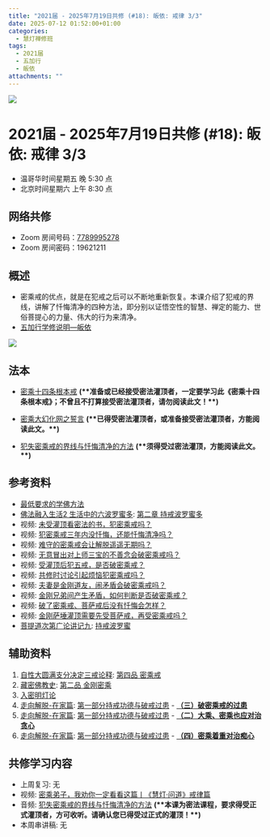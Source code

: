 ```yaml
---
title: "2021届 - 2025年7月19日共修 (#18): 皈依: 戒律 3/3"
date: 2025-07-12 01:52:00+01:00
categories:
  - 慧灯禅修班
tags:
  - 2021届
  - 五加行
  - 皈依
attachments: ""
---
```

![](/f/up/maxresdefault.jpg)

# 2021届 - 2025年7月19日共修 (#18): 皈依: 戒律 3/3

* 温哥华时间星期五 晚 5:30 点
* 北京时间星期六 上午 8:30 点

## 网络共修

* Zoom 房间号码：[7789995278](https://zoom.us/j/7789995278)
* Zoom 房间密码：19621211

## 概述

* 密乘戒的优点，就是在犯戒之后可以不断地重新恢复。本课介绍了犯戒的界线，讲解了忏悔清净的四种方法，即分别以证悟空性的智慧、禅定的能力、世俗菩提心的力量、伟大的行为来清净。
* [](<>)[](<>)[](<>)[](<>)[](<>)[](<>)[](<>)[](<>)[](<>)[](https://fohuifayu.com/index.php/huideng-jiangtang/chanxiuke/zen-04/8656-zen04-gy)[五加行学修说明—皈依](https://fohuifayu.com/index.php/huideng-jiangtang/chanxiuke/zen-04/8656-zen04-gy)

![](/f/up/capture.jpg)

## 法本

* [](https://fohuifayu.com/index.php/huideng-zhiguang/huideng-series)[](https://fohuifayu.com/index.php/huideng-zhiguang/huideng-series/188-a00077)[密乘十四条根本戒](https://fohuifayu.com/index.php/huideng-zhiguang/dianzi-congshu/sancheng-jielv/8938-a00019) **(\*\*准备或已经接受密法灌顶者，一定要学习此《密乘十四条根本戒》；不曾且不打算接受密法灌顶者，请勿阅读此文！\*\*)**
* [密乘大幻化网之誓言](https://fohuifayu.com/index.php/huideng-zhiguang/huideng-series/liu-ce/227-a00054) **(\*\*已得受密法灌顶者，或准备接受密法灌顶者，方能阅读此文。\*\*)**
* [犯失密乘戒的界线与忏悔清净的方法](https://fohuifayu.com/index.php/huideng-zhiguang/huideng-series/liu-ce/226-a00052) **(\*\*须得受过密法灌顶，方能阅读此文。\*\*)**

  [](<>)[](<>)[](<>)[](<>)[](<>)[](<>)[](<>)[](<>)[](<>)[](<>)

## 参考资料[](https://fohuifayu.com/index.php/huideng-zhiguang/dianzi-congshu/foxue-jichu/9046-a00537?title=%E5%B1%85%E5%A3%AB%E4%BA%94%E6%88%92#anchor)

* [最低要求的学佛方法](https://fohuifayu.com/index.php/huideng-zhiguang/dianzi-congshu/foxue-jichu/9045-a00536?title=%E5%B1%85%E5%A3%AB%E4%BA%94%E6%88%92#anchor)
* [佛法融入生活2 生活中的六波罗蜜多](https://fohuifayu.com/index.php/huideng-zhiguang/dianzi-congshu/fofa-rongru-shenghuo/fofa-rongru-shenghuo-2): [第二章  持戒波罗蜜多](https://fohuifayu.com/index.php/huideng-zhiguang/dianzi-congshu/fofa-rongru-shenghuo/fofa-rongru-shenghuo-2/8597-a00510)
* 视频: [未受灌顶看密法的书，犯密乘戒吗？](https://fohuifayu.com/index.php/shipin-jingcui/wenda-zhailu/5012-V19032-V09?title=)
* 视频: [犯密乘戒三年内没忏悔，还能忏悔清净吗？](https://fohuifayu.com/index.php/shipin-jingcui/wenda-zhailu/4961-V19032-V08?title=)
* 视频: [](https://fohuifayu.com/index.php/shipin-jingcui/wenda-zhailu/2739-V16131-V15?title=)[难守的密乘戒会让解脱遥遥无期吗？](https://fohuifayu.com/index.php/shipin-jingcui/wenda-zhailu/4844-V19038-V06?title=)
* 视频: [无意冒出对上师三宝的不善念会破密乘戒吗？](https://fohuifayu.com/index.php/shipin-jingcui/wenda-zhailu/4370-V18090-V02?title=)
* 视频: [受灌顶后犯五戒，是否破密乘戒？](https://fohuifayu.com/index.php/shipin-jingcui/wenda-zhailu/2659-V16084-V12?title=)
* 视频: [共修时讨论引起烦恼犯密乘戒吗？](https://fohuifayu.com/index.php/shipin-jingcui/wenda-zhailu/1967-V00124?title=)
* 视频: [夫妻是金刚道友，闹矛盾会破密乘戒吗？](https://fohuifayu.com/index.php/shipin-jingcui/wenda-zhailu/2054-W16015-V05?title=)
* 视频: [金刚兄弟间产生矛盾，如何判断是否破密乘戒？](https://fohuifayu.com/index.php/shipin-jingcui/wenda-zhailu/1940-V00115?title=)
* 视频: [破了密乘戒、菩萨戒后没有忏悔会怎样？](https://fohuifayu.com/index.php/shipin-jingcui/wenda-zhailu/5489-V19029-V05?title=)
* 视频: [金刚萨埵灌顶需要先受菩萨戒，再受密乘戒吗？](https://fohuifayu.com/index.php/shipin-jingcui/wenda-zhailu/5461-V18090-V05?title=)
* [菩提道次第广论讲记九](https://www.xianmixuezi.com/%E9%81%93%E6%AC%A1%E7%AC%AC%E6%96%87%E5%BA%93/%E8%8F%A9%E6%8F%90%E9%81%93%E6%AC%A1%E7%AC%AC%E5%B9%BF%E8%AE%BA/%E4%B8%80%E9%9B%B6%E8%8F%A9%E6%8F%90%E9%81%93%E6%AC%A1%E7%AC%AC%E5%B9%BF%E8%AE%BA%E8%AE%B2%E8%AE%B0%E4%B9%9D/): [持戒波罗蜜](https://www.xianmixuezi.com/%E9%81%93%E6%AC%A1%E7%AC%AC%E6%96%87%E5%BA%93/%E8%8F%A9%E6%8F%90%E9%81%93%E6%AC%A1%E7%AC%AC%E5%B9%BF%E8%AE%BA/%E4%B8%80%E9%9B%B6%E8%8F%A9%E6%8F%90%E9%81%93%E6%AC%A1%E7%AC%AC%E5%B9%BF%E8%AE%BA%E8%AE%B2%E8%AE%B0%E4%B9%9D/%E6%8C%81%E6%88%92%E6%B3%A2%E7%BD%97%E8%9C%9C)

## **辅助资料**

1. [自性大圆满支分决定三戒论释](https://www.zhihuihai.net/%E5%AD%A6%E4%BD%9B%E4%B9%8B%E5%AE%B6/%E4%BA%94%E9%83%A8%E5%A4%A7%E8%AE%BA/%E6%88%92%E5%BE%8B/%E8%87%AA%E6%80%A7%E5%A4%A7%E5%9C%86%E6%BB%A1%E6%94%AF%E5%88%86%E5%86%B3%E5%AE%9A%E4%B8%89%E6%88%92%E8%AE%BA%E9%87%8A): [第四品 密乘戒](https://www.zhihuihai.net/%E5%AD%A6%E4%BD%9B%E4%B9%8B%E5%AE%B6/%E4%BA%94%E9%83%A8%E5%A4%A7%E8%AE%BA/%E6%88%92%E5%BE%8B/%E8%87%AA%E6%80%A7%E5%A4%A7%E5%9C%86%E6%BB%A1%E6%94%AF%E5%88%86%E5%86%B3%E5%AE%9A%E4%B8%89%E6%88%92%E8%AE%BA%E9%87%8A/%E7%AC%AC%E5%9B%9B%E5%93%81-%E5%AF%86%E4%B9%98%E6%88%92)
2. [藏密佛教史](https://www.zhihuihai.net/%E5%AE%81%E7%8E%9B%E6%B3%95%E8%84%89%E4%BC%A0%E6%89%BF/%E7%A5%96%E5%B8%88%E4%BC%A0%E8%AE%B0%E4%B8%8E%E8%97%8F%E5%AF%86%E8%AE%BA%E5%85%B8/%E8%97%8F%E5%AF%86%E4%BD%9B%E6%95%99%E5%8F%B2/): [第二品 金刚密乘](https://www.zhihuihai.net/%E5%AE%81%E7%8E%9B%E6%B3%95%E8%84%89%E4%BC%A0%E6%89%BF/%E7%A5%96%E5%B8%88%E4%BC%A0%E8%AE%B0%E4%B8%8E%E8%97%8F%E5%AF%86%E8%AE%BA%E5%85%B8/%E8%97%8F%E5%AF%86%E4%BD%9B%E6%95%99%E5%8F%B2/%E7%AC%AC%E4%BA%8C%E5%93%81-%E9%87%91%E5%88%9A%E5%AF%86%E4%B9%98)
3. [入密明灯论](https://www.zhihuihai.net/%E5%AE%81%E7%8E%9B%E6%B3%95%E8%84%89%E4%BC%A0%E6%89%BF/%E7%A5%96%E5%B8%88%E4%BC%A0%E8%AE%B0%E4%B8%8E%E8%97%8F%E5%AF%86%E8%AE%BA%E5%85%B8/%E5%85%A5%E5%AF%86%E6%98%8E%E7%81%AF%E8%AE%BA)
4. [走向解脱-在家篇](https://www.xianmixuezi.com/%E7%94%98%E9%9C%B2%E5%A6%99%E6%B3%95%E7%B3%BB%E5%88%97/%E7%94%98%E9%9C%B2%E5%A6%99%E6%B3%9513-%E8%B5%B0%E5%90%91%E8%A7%A3%E8%84%B1-%E5%9C%A8%E5%AE%B6%E7%AF%87/): [第一部分持戒功德与破戒过患](https://www.xianmixuezi.com/%E7%94%98%E9%9C%B2%E5%A6%99%E6%B3%95%E7%B3%BB%E5%88%97/%E7%94%98%E9%9C%B2%E5%A6%99%E6%B3%9513-%E8%B5%B0%E5%90%91%E8%A7%A3%E8%84%B1-%E5%9C%A8%E5%AE%B6%E7%AF%87/%E7%AC%AC%E4%B8%80%E9%83%A8%E5%88%86%E6%8C%81%E6%88%92%E5%8A%9F%E5%BE%B7%E4%B8%8E%E7%A0%B4%E6%88%92%E8%BF%87%E6%82%A3) - **[（三）破密乘戒的过患](https://www.xianmixuezi.com/%E7%94%98%E9%9C%B2%E5%A6%99%E6%B3%95%E7%B3%BB%E5%88%97/%E7%94%98%E9%9C%B2%E5%A6%99%E6%B3%9513-%E8%B5%B0%E5%90%91%E8%A7%A3%E8%84%B1-%E5%9C%A8%E5%AE%B6%E7%AF%87/%E7%AC%AC%E4%B8%80%E9%83%A8%E5%88%86%E6%8C%81%E6%88%92%E5%8A%9F%E5%BE%B7%E4%B8%8E%E7%A0%B4%E6%88%92%E8%BF%87%E6%82%A3#h.jyvvi7sgd9a3)**
5. [走向解脱-在家篇](https://www.xianmixuezi.com/%E7%94%98%E9%9C%B2%E5%A6%99%E6%B3%95%E7%B3%BB%E5%88%97/%E7%94%98%E9%9C%B2%E5%A6%99%E6%B3%9513-%E8%B5%B0%E5%90%91%E8%A7%A3%E8%84%B1-%E5%9C%A8%E5%AE%B6%E7%AF%87/): [第一部分持戒功德与破戒过患](https://www.xianmixuezi.com/%E7%94%98%E9%9C%B2%E5%A6%99%E6%B3%95%E7%B3%BB%E5%88%97/%E7%94%98%E9%9C%B2%E5%A6%99%E6%B3%9513-%E8%B5%B0%E5%90%91%E8%A7%A3%E8%84%B1-%E5%9C%A8%E5%AE%B6%E7%AF%87/%E7%AC%AC%E4%B8%80%E9%83%A8%E5%88%86%E6%8C%81%E6%88%92%E5%8A%9F%E5%BE%B7%E4%B8%8E%E7%A0%B4%E6%88%92%E8%BF%87%E6%82%A3) - **[（二）大乘、密乘也应对治贪心](https://www.xianmixuezi.com/%E7%94%98%E9%9C%B2%E5%A6%99%E6%B3%95%E7%B3%BB%E5%88%97/%E7%94%98%E9%9C%B2%E5%A6%99%E6%B3%9513-%E8%B5%B0%E5%90%91%E8%A7%A3%E8%84%B1-%E5%9C%A8%E5%AE%B6%E7%AF%87/%E7%AC%AC%E4%B8%80%E9%83%A8%E5%88%86%E6%8C%81%E6%88%92%E5%8A%9F%E5%BE%B7%E4%B8%8E%E7%A0%B4%E6%88%92%E8%BF%87%E6%82%A3#h.syh13p6v6ywt)**
6. [走向解脱-在家篇](https://www.xianmixuezi.com/%E7%94%98%E9%9C%B2%E5%A6%99%E6%B3%95%E7%B3%BB%E5%88%97/%E7%94%98%E9%9C%B2%E5%A6%99%E6%B3%9513-%E8%B5%B0%E5%90%91%E8%A7%A3%E8%84%B1-%E5%9C%A8%E5%AE%B6%E7%AF%87/): [第一部分持戒功德与破戒过患](https://www.xianmixuezi.com/%E7%94%98%E9%9C%B2%E5%A6%99%E6%B3%95%E7%B3%BB%E5%88%97/%E7%94%98%E9%9C%B2%E5%A6%99%E6%B3%9513-%E8%B5%B0%E5%90%91%E8%A7%A3%E8%84%B1-%E5%9C%A8%E5%AE%B6%E7%AF%87/%E7%AC%AC%E4%B8%80%E9%83%A8%E5%88%86%E6%8C%81%E6%88%92%E5%8A%9F%E5%BE%B7%E4%B8%8E%E7%A0%B4%E6%88%92%E8%BF%87%E6%82%A3) - **[（四）密乘着重对治痴心](https://www.xianmixuezi.com/%E7%94%98%E9%9C%B2%E5%A6%99%E6%B3%95%E7%B3%BB%E5%88%97/%E7%94%98%E9%9C%B2%E5%A6%99%E6%B3%9513-%E8%B5%B0%E5%90%91%E8%A7%A3%E8%84%B1-%E5%9C%A8%E5%AE%B6%E7%AF%87/%E7%AC%AC%E4%B8%80%E9%83%A8%E5%88%86%E6%8C%81%E6%88%92%E5%8A%9F%E5%BE%B7%E4%B8%8E%E7%A0%B4%E6%88%92%E8%BF%87%E6%82%A3#h.vpwxz7c8y0gt)**


## 共修学习内容

* 上周复习: [](<>)[](<>)[](<>)[](<>)[](<>)[](<>)[](<>)[](/f/up/开显解脱道略释1-思考题.pptx)[](/f/up/开显解脱道略释2-思考题.pptx)[](/f/up/开显解脱道略释3-思考题.pptx)[](/f/up/开显解脱道略释4-思考题.pptx)[](https://fohuifayu.com/index.php/huideng-jiangtang/chanxiuke/zen-04/2542-l17092)无[](<>)[](<>)[](<>)[](<>)[](<>)[](<>)[](<>)[](<>)[](<>)[](<>)[](<>)
* 视频: [](https://www.youtube.com/watch?v=LBELbsSGdic)[](https://fohuifayu.com/index.php/huideng-jiangtang/huanqiu-xilie/malai-xiya/847-l15006?title=%E5%B1%85%E5%A3%AB%E4%BA%94%E6%88%92)[密乘弟子，我劝你一定看看这篇丨《慧灯·问道》戒律篇](https://fohuifayu.com/index.php/shipin-jingcui/huideng-wendao/diwuji/jielv-pian/5082-w20023)
* 音频: [犯失密乘戒的界线与忏悔清净的方法](https://fohuifayu.com/index.php/huideng-jiangtang/sancheng-jielv/micheng-jie/1843-l02015) **(\*\*本课为密法课程，要求得受正式灌顶者，方可收听。请确认您已得受过正式的灌顶！\*\*)**
* 本周串讲稿: [](/f/up/串讲稿-皈依境-传承上师vf.pdf)[](<>)无[](<>)[](<>)[](<>)[](<>)[](<>)[](<>)[](<>)[](<>)[](<>)[](<>)[](<>)
